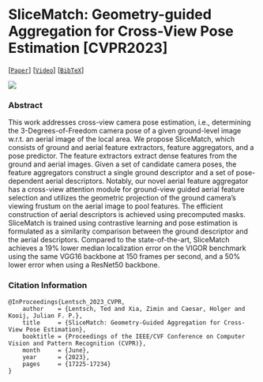 # SliceMatch: Geometry-guided Aggregation for Cross-View Pose Estimation [CVPR2023]



[[`Paper`](https://openaccess.thecvf.com/content/CVPR2023/papers/Lentsch_SliceMatch_Geometry-Guided_Aggregation_for_Cross-View_Pose_Estimation_CVPR_2023_paper.pdf)] [[`Video`](https://www.youtube.com/watch?v=gql1dkQQNrA)] [[`BibTeX`](#citation-information)]



![](README_data/poster.png)



### Abstract
This work addresses cross-view camera pose estimation, i.e., determining the 3-Degrees-of-Freedom camera pose of a given ground-level image w.r.t. an aerial image of the local area. We propose SliceMatch, which consists of ground and aerial feature extractors, feature aggregators, and a pose predictor. The feature extractors extract dense features from the ground and aerial images. Given a set of candidate camera poses, the feature aggregators construct a single ground descriptor and a set of pose-dependent aerial descriptors. Notably, our novel aerial feature aggregator has a cross-view attention module for ground-view guided aerial feature selection and utilizes the geometric projection of the ground camera’s viewing frustum on the aerial image to pool features. The efficient construction of aerial descriptors is achieved using precomputed masks. SliceMatch is trained using contrastive learning and pose estimation is formulated as a similarity comparison between the ground descriptor and the aerial descriptors. Compared to the state-of-the-art, SliceMatch achieves a 19% lower median localization error on the VIGOR benchmark using the same VGG16 backbone at 150 frames per second, and a 50% lower error when using a ResNet50 backbone.



### Citation Information
```
@InProceedings{Lentsch_2023_CVPR,
    author    = {Lentsch, Ted and Xia, Zimin and Caesar, Holger and Kooij, Julian F. P.},
    title     = {SliceMatch: Geometry-Guided Aggregation for Cross-View Pose Estimation},
    booktitle = {Proceedings of the IEEE/CVF Conference on Computer Vision and Pattern Recognition (CVPR)},
    month     = {June},
    year      = {2023},
    pages     = {17225-17234}
}
```
